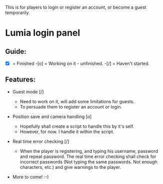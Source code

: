 This is for players to login or register an account, or become a guest temporarily.

Lumia login panel 
=================

Guide:
--- 
-[x] = Finished
-[o] = Working on it - unfinished.
-[/] = Haven't started.

Features: 
---
- Guest mode [/]
    - Need to work on it, will add some limitations for guests.
    - To persuade them to register an account or login. 

- Position save and camera handling [o]
    - Hopefully shall create a script to handle this by it's self.
    - However, for now. I handle it within the script. 

- Real time error checking [/]
    - When the player is registering, and typing his username, password and repeat password. The real time error checking shall check for incorrect passwords (Not typing the same passwords. Not enough characters, etc.) and give warnings to the player. 

- More to come!
    :-)
    

